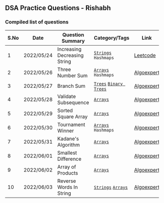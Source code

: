 ## DSA Practice Questions - Rishabh

### Compiled list of questions

| S.No | Date | Question Summary | Category/Tags | Link | Solution |
| ---- | ---- | ---------------- | -------- | ---- | -------- |
| 1 | 2022/05/24 | Increasing Decreasing String | [`Strings`](Strings) `Hashmaps`| [Leetcode](https://leetcode.com/problems/increasing-decreasing-string/) | [File](Strings/increasingDecreasingStrings.py) |
| 2 | 2022/05/26 | Three Number Sum | [`Arrays`](Arrays) `Hashmaps`| [Algoexpert](https://www.algoexpert.io/questions/three-number-sum) | [File](Arrays/threeNumberSum.py) |
| 3 | 2022/05/27 | Branch Sum | [`Trees`](Trees) [`Binary Trees`](Trees/BinaryTrees)| [Algoexpert](https://www.algoexpert.io/questions/branch-sums) | [File](Trees/BinaryTrees/branchSums.py) |
| 4 | 2022/05/28 | Validate Subsequence | [`Arrays`](Arrays)| [Algoexpert](https://www.algoexpert.io/questions/validate-subsequence) | [File](Arrays/validateSubsequence.py) |
| 5 | 2022/05/29 | Sorted Square Array | [`Arrays`](Arrays)| [Algoexpert](https://www.algoexpert.io/questions/sorted-squared-array) | [File](Arrays/sortedSquaredArray.py) |
| 6 | 2022/05/30 | Tournament Winner | [`Arrays`](Arrays) `Hashmaps`| [Algoexpert](https://www.algoexpert.io/questions/tournament-winner) | [File](Arrays/tournamentWinner.py) |
| 7 | 2022/05/31 | Kadane's Algorithm | [`Arrays`](Arrays) | [Algoexpert](https://www.algoexpert.io/questions/kadane's-algorithm) | [File](Arrays/kadanesAlgorithm.py) |
| 8 | 2022/06/01 | Smallest Difference | [`Arrays`](Arrays) | [Algoexpert](https://www.algoexpert.io/questions/smallest-difference) | [File](Arrays/smallestDifference.py) |
| 9 | 2022/06/02 | Array of Products | [`Arrays`](Arrays) | [Algoexpert](https://www.algoexpert.io/questions/array-of-products) | [File](Arrays/arrayOfProducts.py) |
| 10 | 2022/06/03 | Reverse Words In String | [`Strings`](Strings) [`Arrays`](Arrays) | [Algoexpert](https://www.algoexpert.io/questions/reverse-words-in-string) | [File](Strings/reverseWordsInString.py) |